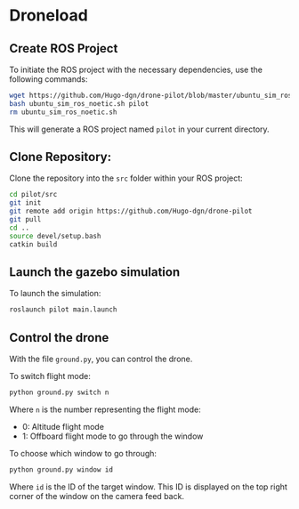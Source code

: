 # Droneload

## Create ROS Project

To initiate the ROS project with the necessary dependencies, use the following commands:

```bash
wget https://github.com/Hugo-dgn/drone-pilot/blob/master/ubuntu_sim_ros_noetic.sh
bash ubuntu_sim_ros_noetic.sh pilot
rm ubuntu_sim_ros_noetic.sh
```

This will generate a ROS project named `pilot` in your current directory.

## Clone Repository:

Clone the repository into the `src` folder within your ROS project:

```bash
cd pilot/src
git init
git remote add origin https://github.com/Hugo-dgn/drone-pilot
git pull
cd ..
source devel/setup.bash
catkin build
```

## Launch the gazebo simulation

To launch the simulation:

```bash
roslaunch pilot main.launch
```

## Control the drone

With the file `ground.py`, you can control the drone.

To switch flight mode:

```bash
python ground.py switch n
```

Where `n` is the number representing the flight mode:
- 0: Altitude flight mode
- 1: Offboard flight mode to go through the window

To choose which window to go through:

```bash
python ground.py window id
```

Where `id` is the ID of the target window. This ID is displayed on the top right corner of the window on the camera feed back.